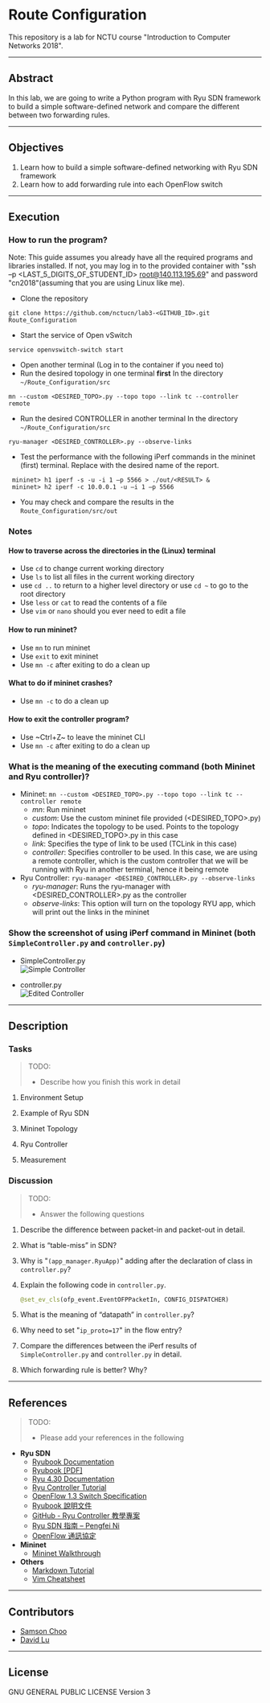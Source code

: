 # Route Configuration

This repository is a lab for NCTU course "Introduction to Computer Networks 2018".

---
## Abstract

In this lab, we are going to write a Python program with Ryu SDN framework to build a simple software-defined network and compare the different between two forwarding rules.

---
## Objectives

1. Learn how to build a simple software-defined networking with Ryu SDN framework
2. Learn how to add forwarding rule into each OpenFlow switch

---
## Execution

### How to run the program?
Note: This guide assumes you already have all the required programs and libraries installed. If not, you may log in to the provided container with "ssh –p <LAST_5_DIGITS_OF_STUDENT_ID> root@140.113.195.69" and password "cn2018"(assuming that you are using Linux like me).

  * Clone the repository
  ```
git clone https://github.com/nctucn/lab3-<GITHUB_ID>.git Route_Configuration 
```
  * Start the service of Open vSwitch
  ```
  service openvswitch-switch start
  ```
  * Open another terminal
  (Log in to the container if you need to)
  * Run the desired topology in one terminal **first**
  In the directory ```~/Route_Configuration/src```
  ```
  mn --custom <DESIRED_TOPO>.py --topo topo --link tc --controller remote
```
  * Run the desired CONTROLLER in another terminal
  In the directory ```~/Route_Configuration/src```
  ```
  ryu-manager <DESIRED_CONTROLLER>.py --observe-links
``` 
  * Test the performance with the following iPerf commands in the mininet (first) terminal. Replace <RESULT> with the desired name of the report.
  ```
   mininet> h1 iperf -s -u -i 1 –p 5566 > ./out/<RESULT> &
   mininet> h2 iperf -c 10.0.0.1 -u –i 1 –p 5566
``` 
  * You may check and compare the results in the ```Route_Configuration/src/out```

### Notes
#### How to traverse across the directories in the (Linux) terminal
  * Use ```cd``` to change current working directory
  * Use ```ls``` to list all files in the current working directory
  * use ```cd ..``` to return to a higher level directory or use ```cd ~``` to go to the root directory
  * Use ```less``` or ```cat``` to read the contents of a file
  * Use ```vim``` or ```nano``` should you ever need to edit a file
  
#### How to run mininet?
  * Use ```mn``` to run mininet
  * Use ```exit``` to exit mininet
  * Use ```mn -c``` after exiting to do a clean up
  
#### What to do if mininet crashes?
  * Use ```mn -c``` to do a clean up

#### How to exit the controller program?
  * Use ~Ctrl+Z~ to leave the mininet CLI
  * Use ```mn -c``` after exiting to do a clean up

### What is the meaning of the executing command (both Mininet and Ryu controller)?
  * Mininet: ```mn --custom <DESIRED_TOPO>.py --topo topo --link tc --controller remote```
    * *mn*: Run mininet
    * *custom*: Use the custom mininet file provided (<DESIRED_TOPO>.py)
    * *topo*: Indicates the topology to be used. Points to the topology defined in <DESIRED_TOPO>.py in this case
    * *link*: Specifies the type of link to be used (TCLink in this case)
    * *controller*: Specifies controller to be used. In this case, we are using a remote controller, which is the custom controller that we will be running with Ryu in another terminal, hence it being remote
  * Ryu Controller: ```ryu-manager <DESIRED_CONTROLLER>.py --observe-links```
    * *ryu-manager*: Runs the ryu-manager with <DESIRED_CONTROLLER>.py as the controller
    * *observe-links*: This option will turn on the topology RYU app, which will print out the links in the mininet
    
### Show the screenshot of using iPerf command in Mininet (both `SimpleController.py` and `controller.py`)
* SimpleController.py   
![Simple Controller](simplecon.png)
   
* controller.py   
![Edited Controller](controller.png)
---
## Description

### Tasks

> TODO:
> * Describe how you finish this work in detail

1. Environment Setup

2. Example of Ryu SDN

3. Mininet Topology

4. Ryu Controller

5. Measurement

### Discussion

> TODO:
> * Answer the following questions

1. Describe the difference between packet-in and packet-out in detail.
   
2. What is “table-miss” in SDN?
   
3. Why is "`(app_manager.RyuApp)`" adding after the declaration of class in `controller.py`?
   
4. Explain the following code in `controller.py`.
    ```python
    @set_ev_cls(ofp_event.EventOFPPacketIn, CONFIG_DISPATCHER)
    ```

5. What is the meaning of “datapath” in `controller.py`?
   
6. Why need to set "`ip_proto=17`" in the flow entry?
   
7. Compare the differences between the iPerf results of `SimpleController.py` and `controller.py` in detail.
   
8. Which forwarding rule is better? Why?

---
## References

> TODO: 
> * Please add your references in the following

* **Ryu SDN**
    * [Ryubook Documentation](https://osrg.github.io/ryu-book/en/html/)
    * [Ryubook [PDF]](https://osrg.github.io/ryu-book/en/Ryubook.pdf)
    * [Ryu 4.30 Documentation](https://github.com/mininet/mininet/wiki/Introduction-to-Mininet)
    * [Ryu Controller Tutorial](http://sdnhub.org/tutorials/ryu/)
    * [OpenFlow 1.3 Switch Specification](https://www.opennetworking.org/wp-content/uploads/2014/10/openflow-spec-v1.3.0.pdf)
    * [Ryubook 說明文件](https://osrg.github.io/ryu-book/zh_tw/html/)
    * [GitHub - Ryu Controller 教學專案](https://github.com/OSE-Lab/Learning-SDN/blob/master/Controller/Ryu/README.md)
    * [Ryu SDN 指南 – Pengfei Ni](https://feisky.gitbooks.io/sdn/sdn/ryu.html)
    * [OpenFlow 通訊協定](https://osrg.github.io/ryu-book/zh_tw/html/openflow_protocol.html)
* **Mininet**
    * [Mininet Walkthrough](http://mininet.org/walkthrough/)
* **Others**
    * [Markdown Tutorial](https://guides.github.com/features/mastering-markdown/)
    * [Vim Cheatsheet](https://www.maketecheasier.com/vim-keyboard-shortcuts-cheatsheet/)

---
## Contributors

* [Samson Choo](https://github.com/SamsonChoo)
* [David Lu](https://github.com/yungshenglu)

---
## License

GNU GENERAL PUBLIC LICENSE Version 3
